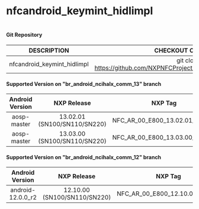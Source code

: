 # nfcandroid_keymint_hidlimpl
#
#### Git Repository

| DESCRIPTION        | CHECKOUT COMMAND          |
| :-------------: |:-------------:| 
| nfcandroid_keymint_hidlimpl   |  git clone https://github.com/NXPNFCProject/nfcandroid_keymint_hidlimpl.git |

#### Supported Version on "br_android_ncihalx_comm_13" branch
| Android Version        | NXP Release          | NXP Tag  |
| :-------------: |:---------------------:| :-----:|
| aosp-master            |  13.02.01 (SN100/SN110/SN220) |  NFC_AR_00_E800_13.02.01_OpnSrc |
| aosp-master              |  13.03.00 (SN100/SN110/SN220) |  NFC_AR_00_E800_13.03.00_OpnSrc || AOSP-MASTER              |  13.03.00 (SN100/SN110/SN220) |  NFC_AR_00_E800_13.03.00_OpnSrc |







#### Supported Version on "br_android_ncihalx_comm_12" branch
| Android Version        | NXP Release          | NXP Tag  |
| :-------------: |:---------------------:| :-----:|
| android-12.0.0_r2              |  12.10.00 (SN100/SN110/SN220) |  NFC_AR_00_E800_12.10.00_OpnSrc |
















